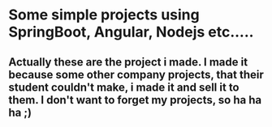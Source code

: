 # Some simple projects using SpringBoot, Angular, Nodejs etc.....

## Actually these are the project i made. I made it because some other company projects, that their student couldn't make, i made it and sell it to them. I don't want to forget my projects, so ha ha ha ;)
